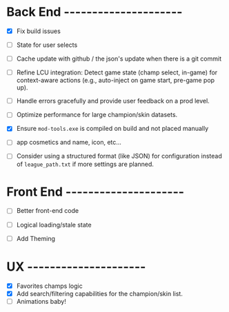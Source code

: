 # Back End ---------------------

- [x] Fix build issues
- [ ] State for user selects
- [ ] Cache update with github / the json's update when there is a git commit
- [ ] Refine LCU integration: Detect game state (champ select, in-game) for context-aware actions (e.g., auto-inject on game start, pre-game pop up).
- [ ] Handle errors gracefully and provide user feedback on a prod level.

- [ ] Optimize performance for large champion/skin datasets.
- [x] Ensure `mod-tools.exe` is compiled on build and not placed manually
- [ ] app cosmetics and name, icon, etc...
- [ ] Consider using a structured format (like JSON) for configuration instead of `league_path.txt` if more settings are planned.

# Front End ---------------------

- [ ] Better front-end code
- [ ] Logical loading/stale state

- [ ] Add Theming

# UX ---------------------

- [x] Favorites champs logic
- [x] Add search/filtering capabilities for the champion/skin list.
- [ ] Animations baby!
